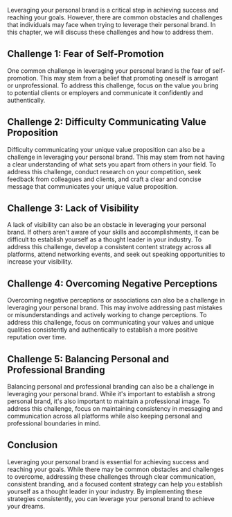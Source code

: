 
Leveraging your personal brand is a critical step in achieving success and reaching your goals. However, there are common obstacles and challenges that individuals may face when trying to leverage their personal brand. In this chapter, we will discuss these challenges and how to address them.

Challenge 1: Fear of Self-Promotion
-----------------------------------

One common challenge in leveraging your personal brand is the fear of self-promotion. This may stem from a belief that promoting oneself is arrogant or unprofessional. To address this challenge, focus on the value you bring to potential clients or employers and communicate it confidently and authentically.

Challenge 2: Difficulty Communicating Value Proposition
-------------------------------------------------------

Difficulty communicating your unique value proposition can also be a challenge in leveraging your personal brand. This may stem from not having a clear understanding of what sets you apart from others in your field. To address this challenge, conduct research on your competition, seek feedback from colleagues and clients, and craft a clear and concise message that communicates your unique value proposition.

Challenge 3: Lack of Visibility
-------------------------------

A lack of visibility can also be an obstacle in leveraging your personal brand. If others aren't aware of your skills and accomplishments, it can be difficult to establish yourself as a thought leader in your industry. To address this challenge, develop a consistent content strategy across all platforms, attend networking events, and seek out speaking opportunities to increase your visibility.

Challenge 4: Overcoming Negative Perceptions
--------------------------------------------

Overcoming negative perceptions or associations can also be a challenge in leveraging your personal brand. This may involve addressing past mistakes or misunderstandings and actively working to change perceptions. To address this challenge, focus on communicating your values and unique qualities consistently and authentically to establish a more positive reputation over time.

Challenge 5: Balancing Personal and Professional Branding
---------------------------------------------------------

Balancing personal and professional branding can also be a challenge in leveraging your personal brand. While it's important to establish a strong personal brand, it's also important to maintain a professional image. To address this challenge, focus on maintaining consistency in messaging and communication across all platforms while also keeping personal and professional boundaries in mind.

Conclusion
----------

Leveraging your personal brand is essential for achieving success and reaching your goals. While there may be common obstacles and challenges to overcome, addressing these challenges through clear communication, consistent branding, and a focused content strategy can help you establish yourself as a thought leader in your industry. By implementing these strategies consistently, you can leverage your personal brand to achieve your dreams.
